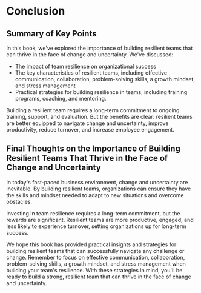 # Conclusion

Summary of Key Points
---------------------

In this book, we've explored the importance of building resilient teams that can thrive in the face of change and uncertainty. We've discussed:

* The impact of team resilience on organizational success
* The key characteristics of resilient teams, including effective communication, collaboration, problem-solving skills, a growth mindset, and stress management
* Practical strategies for building resilience in teams, including training programs, coaching, and mentoring.

Building a resilient team requires a long-term commitment to ongoing training, support, and evaluation. But the benefits are clear: resilient teams are better equipped to navigate change and uncertainty, improve productivity, reduce turnover, and increase employee engagement.

Final Thoughts on the Importance of Building Resilient Teams That Thrive in the Face of Change and Uncertainty
--------------------------------------------------------------------------------------------------------------

In today's fast-paced business environment, change and uncertainty are inevitable. By building resilient teams, organizations can ensure they have the skills and mindset needed to adapt to new situations and overcome obstacles.

Investing in team resilience requires a long-term commitment, but the rewards are significant. Resilient teams are more productive, engaged, and less likely to experience turnover, setting organizations up for long-term success.

We hope this book has provided practical insights and strategies for building resilient teams that can successfully navigate any challenge or change. Remember to focus on effective communication, collaboration, problem-solving skills, a growth mindset, and stress management when building your team's resilience. With these strategies in mind, you'll be ready to build a strong, resilient team that can thrive in the face of change and uncertainty.